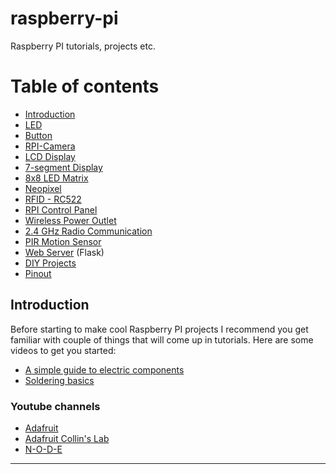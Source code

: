 raspberry-pi
==============
Raspberry PI tutorials, projects etc.

Table of contents
=================
* [Introduction](#introduction)
* [LED]
* [Button]
* [RPI-Camera]
* [LCD Display]
* [7-segment Display]
* [8x8 LED Matrix]
* [Neopixel]
* [RFID - RC522]
* [RPI Control Panel]
* [Wireless Power Outlet]
* [2.4 GHz Radio Communication]
* [PIR Motion Sensor]
* [Web Server] (Flask)
* [DIY Projects]
* [Pinout]

Introduction
------------

Before starting to make cool Raspberry PI projects I recommend you get familiar with couple of things that will come up in tutorials. Here are some videos to get you started:

- [A simple guide to electric components](https://www.youtube.com/watch?v=6Maq5IyHSuc&t)
- [Soldering basics](https://www.youtube.com/watch?v=QKbJxytERvg)

### Youtube channels

- [Adafruit](https://www.youtube.com/user/adafruit)
- [Adafruit Collin's Lab](https://www.youtube.com/playlist?list=PLjF7R1fz_OOU08_hRcayfVZSmTpBCGJbL)
- [N-O-D-E](https://www.youtube.com/channel/UCvrLvII5oxSWEMEkszrxXEA)

-------------------------------
[RPI Control Panel]: https://kbsezginel.github.io/raspberry-pi/rpi-control-panel
[LED]: https://kbsezginel.github.io/raspberry-pi/LED
[Button]: https://kbsezginel.github.io/raspberry-pi/button
[RPI-Camera]: https://kbsezginel.github.io/raspberry-pi/rpi-camera
[LCD Display]: https://kbsezginel.github.io/raspberry-pi/16x2-lcd-display
[7-segment Display]: https://kbsezginel.github.io/raspberry-pi/7-segment-display
[8x8 LED Matrix]: https://kbsezginel.github.io/raspberry-pi/8x8-led-matrix
[RFID - RC522]: https://kbsezginel.github.io/raspberry-pi/rfid
[Wireless Power Outlet]: https://kbsezginel.github.io/raspberry-pi/rf-power-outlet
[Web Server]: https://kbsezginel.github.io/raspberry-pi/web-server
[Neopixel]: https://kbsezginel.github.io/raspberry-pi/neopixel
[DIY Projects]: https://kbsezginel.github.io/raspberry-pi/diy-projects
[2.4 GHz Radio Communication]: https://kbsezginel.github.io/raspberry-pi/RF24
[PIR Motion Sensor]: https://kbsezginel.github.io/raspberry-pi/pir-motion-sensor
[Pinout]: https://kbsezginel.github.io/raspberry-pi/pinout
